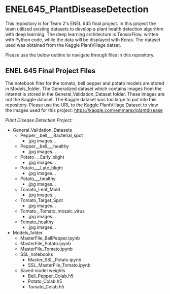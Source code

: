# ENEL645_PlantDiseaseDetection

This repository is for Team 2's ENEL 645 final project. In this project the team utilized existing datasets to develop a plant health detection algorithm with deep learning. The deep learning architecture is TensorFlow, written with Python code, while the data will be displayed with Keras. The dataset used was obtained from the Kaggle PlantVillage datset.

Please use the below outline to navigate through files in this repository.
## ENEL 645 Final Project Files
The notebook files for the tomato, bell pepper and potato models are stored in Models_folder.
The Generalized dataset which contains images from the internet is stored in the General_Validation_Dataset folder. These images are not the Kaggle dataset. 
The Kaggle dataset was too large to put into this repository. Please use the URL to the Kaggle PlantVillage Dataset to view the images used for this project: https://kaggle.com/emmarex/plantdisease

*Plant Disease Detection Project:*
* General_Validation_Datasets
    * Pepper__bell___Bacterial_spot
        * .jpg images...
    * Pepper__bell___healthy
        * .jpg images...
    * Potato___Early_blight
        * .jpg images...
    * Potato___Late_blight
        * .jpg images...
    * Potato___healthy
        * .jpg images...
    * Tomato_Leaf_Mold
        * .jpg images...
    * Tomato_Target_Spot
        * .jpg images...
    * Tomato__Tomato_mosaic_virus
        * .jpg images...
    * Tomato_healthy
        * .jpg images...
* Models_folder
    * MasterFile_BellPepper.ipynb
    * MasterFile_Potato.ipynb
    * MasterFile_Tomato.ipynb
    * SSL_notebooks
        * Master_SSL_Potato.ipynb
        * SSL_MasterFile_Tomato.ipynb
    * Saved model weights
        * Bell_Pepper_Colab.h5
        * Potato_Colab.h5
        * Tomato_Colab.h5
             
                    
                   
